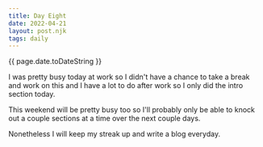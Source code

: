 ```yaml
---
title: Day Eight
date: 2022-04-21
layout: post.njk
tags: daily
---
```


{{ page.date.toDateString }}

I was pretty busy today at work so I didn't have a chance to take a break and work on this and I have a lot to do after work so I only did the intro section today.

This weekend will be pretty busy too so I'll probably only be able to knock out a couple sections at a time over the next couple days. 

Nonetheless I will keep my streak up and write a blog everyday.